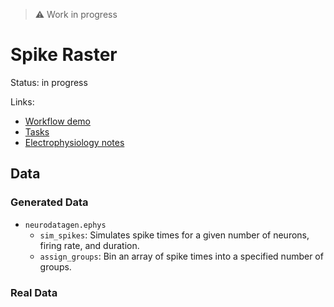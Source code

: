 > :warning: Work in progress

# Spike Raster

Status: in progress

Links:
- [Workflow demo](./demo_spike-raster.ipynb)
- [Tasks](https://github.com/orgs/holoviz-topics/projects/1/views/1?filterQuery=neuro-labels%3A%22*spike-raster*%22)
- [Electrophysiology notes](https://github.com/holoviz-topics/neuro/wiki/Electrophysiology-notes)

## Data

### Generated Data
- `neurodatagen.ephys`
  - `sim_spikes`: Simulates spike times for a given number of neurons, firing rate, and duration.
  - `assign_groups`: Bin an array of spike times into a specified number of groups.

### Real Data
